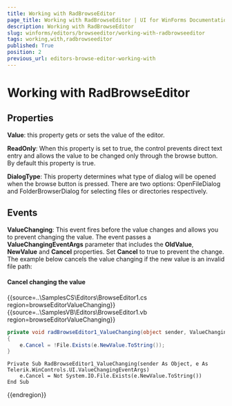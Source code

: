 ```yaml
---
title: Working with RadBrowseEditor
page_title: Working with RadBrowseEditor | UI for WinForms Documentation
description: Working with RadBrowseEditor
slug: winforms/editors/browseeditor/working-with-radbrowseeditor
tags: working,with,radbrowseeditor
published: True
position: 2
previous_url: editors-browse-editor-working-with
---
```


# Working with RadBrowseEditor
 
## Properties

__Value__: this property gets or sets the value of the editor.
        

__ReadOnly__: When this property is set to true, the control prevents direct text entry and allows the value to be changed only through the browse button. By default this property is true.
		  

__DialogType__: This property determines what type of dialog will be opened when the browse button is pressed. There are two options: OpenFileDialog and FolderBrowserDialog for selecting files or directories respectively.
		 

## Events

__ValueChanging__: This event fires before the value changes and allows you to prevent changing the value. The event passes a __ValueChangingEventArgs__ parameter that includes the __OldValue__, __NewValue__ and __Cancel__ properties. Set __Cancel__ to true to prevent the change. The example below cancels the value changing if the new value is an invalid file path:

#### Cancel changing the value 

{{source=..\SamplesCS\Editors\BrowseEditor1.cs region=browseEditorValueChanging}} 
{{source=..\SamplesVB\Editors\BrowseEditor1.vb region=browseEditorValueChanging}} 

````C#
private void radBrowseEditor1_ValueChanging(object sender, ValueChangingEventArgs e)
{
    e.Cancel = !File.Exists(e.NewValue.ToString());
}

````
````VB.NET
Private Sub RadBrowseEditor1_ValueChanging(sender As Object, e As Telerik.WinControls.UI.ValueChangingEventArgs)
    e.Cancel = Not System.IO.File.Exists(e.NewValue.ToString())
End Sub

````

{{endregion}} 



